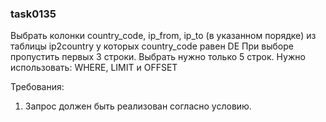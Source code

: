 
### task0135

Выбрать колонки country_code, ip_from, ip_to (в указанном порядке) из таблицы ip2country у которых country_code равен DE
При выборе пропустить первых 3 строки. Выбрать нужно только 5 строк.
Нужно использовать: WHERE, LIMIT и OFFSET


Требования:
1.	Запрос должен быть реализован согласно условию.


